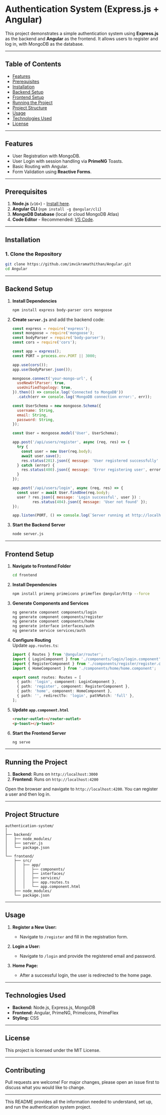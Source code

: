 # **Authentication System (Express.js + Angular)**  

This project demonstrates a simple authentication system using **Express.js** as the backend and **Angular** as the frontend. It allows users to register and log in, with MongoDB as the database.

---

## **Table of Contents**
- [Features](#features)  
- [Prerequisites](#prerequisites)  
- [Installation](#installation)  
- [Backend Setup](#backend-setup)  
- [Frontend Setup](#frontend-setup)  
- [Running the Project](#running-the-project)  
- [Project Structure](#project-structure)  
- [Usage](#usage)  
- [Technologies Used](#technologies-used)  
- [License](#license)  

---

## **Features**
- User Registration with MongoDB.  
- User Login with session handling via **PrimeNG** Toasts.  
- Basic Routing with Angular.  
- Form Validation using **Reactive Forms**.  

---

## **Prerequisites**  
1. **Node.js** (`v16+`) - [Install here](https://nodejs.org/).  
2. **Angular CLI** (`npm install -g @angular/cli`)  
3. **MongoDB Database** (local or cloud MongoDB Atlas)  
4. **Code Editor** - Recommended: [VS Code](https://code.visualstudio.com/).  

---

## **Installation**

### **1. Clone the Repository**
```bash
git clone https://github.com/imvikramathithan/Angular.git
cd Angular
```

---

## **Backend Setup**



1. **Install Dependencies**  
   ```bash
   npm install express body-parser cors mongoose
   ```

2. **Create `server.js`** and add the backend code:
   ```javascript
   const express = require('express');
   const mongoose = require('mongoose');
   const bodyParser = require('body-parser');
   const cors = require('cors');

   const app = express();
   const PORT = process.env.PORT || 3000;

   app.use(cors());
   app.use(bodyParser.json());

   mongoose.connect('your-mongo-url', {
     useNewUrlParser: true,
     useUnifiedTopology: true,
   }).then(() => console.log('Connected to MongoDB'))
     .catch(err => console.log('MongoDB connection error:', err));

   const UserSchema = new mongoose.Schema({
     username: String,
     email: String,
     password: String,
   });

   const User = mongoose.model('User', UserSchema);

   app.post('/api/users/register', async (req, res) => {
     try {
       const user = new User(req.body);
       await user.save();
       res.status(201).json({ message: 'User registered successfully' });
     } catch (error) {
       res.status(400).json({ message: 'Error registering user', error });
     }
   });

   app.post('/api/users/login', async (req, res) => {
     const user = await User.findOne(req.body);
     user ? res.json({ message: 'Login successful', user }) :
            res.status(404).json({ message: 'User not found' });
   });

   app.listen(PORT, () => console.log(`Server running at http://localhost:${PORT}`));
   ```

3. **Start the Backend Server**  
   ```bash
   node server.js
   ```

---

## **Frontend Setup**

1. **Navigate to Frontend Folder**  
   ```bash
   cd frontend
   ```

2. **Install Dependencies**  
   ```bash
   npm install primeng primeicons primeflex @angular/http --force
   ```

3. **Generate Components and Services**  
   ```bash
   ng generate component components/login
   ng generate component components/register
   ng generate component components/home
   ng generate interface interfaces/auth
   ng generate service services/auth
   ```

4. **Configure Routing**  
   Update `app.routes.ts`:  
   ```typescript
   import { Routes } from '@angular/router';
   import { LoginComponent } from './components/login/login.component';
   import { RegisterComponent } from './components/register/register.component';
   import { HomeComponent } from './components/home/home.component';

   export const routes: Routes = [
     { path: 'login', component: LoginComponent },
     { path: 'register', component: RegisterComponent },
     { path: 'home', component: HomeComponent },
     { path: '', redirectTo: 'login', pathMatch: 'full' },
   ];
   ```

5. **Update `app.component.html`**  
   ```html
   <router-outlet></router-outlet>
   <p-toast></p-toast>
   ```

6. **Start the Frontend Server**  
   ```bash
   ng serve
   ```

---

## **Running the Project**  
1. **Backend:** Runs on `http://localhost:3000`  
2. **Frontend:** Runs on `http://localhost:4200`  

Open the browser and navigate to `http://localhost:4200`. You can register a user and then log in.

---

## **Project Structure**
```
authentication-system/
│
├── backend/
│   ├── node_modules/
│   ├── server.js
│   └── package.json
│
└── frontend/
    ├── src/
    │   ├── app/
    │   │   ├── components/
    │   │   ├── interfaces/
    │   │   ├── services/
    │   │   ├── app.routes.ts
    │   │   └── app.component.html
    ├── node_modules/
    └── package.json
```

---

## **Usage**
1. **Register a New User:**  
   - Navigate to `/register` and fill in the registration form.

2. **Login a User:**  
   - Navigate to `/login` and provide the registered email and password.

3. **Home Page:**  
   - After a successful login, the user is redirected to the home page.

---

## **Technologies Used**
- **Backend:** Node.js, Express.js, MongoDB  
- **Frontend:** Angular, PrimeNG, PrimeIcons, PrimeFlex  
- **Styling:** CSS  

---

## **License**
This project is licensed under the MIT License.

---

## **Contributing**
Pull requests are welcome! For major changes, please open an issue first to discuss what you would like to change.

---

This README provides all the information needed to understand, set up, and run the authentication system project.
